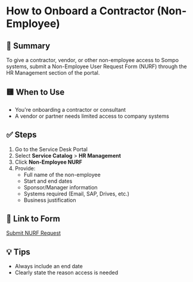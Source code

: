 # How to Onboard a Contractor (Non-Employee)

## 🧾 Summary
To give a contractor, vendor, or other non-employee access to Sompo systems, submit a Non-Employee User Request Form (NURF) through the HR Management section of the portal.

## 🟨 When to Use
- You're onboarding a contractor or consultant
- A vendor or partner needs limited access to company systems

## ✅ Steps
1. Go to the Service Desk Portal
2. Select **Service Catalog** > **HR Management**
3. Click **Non-Employee NURF**
4. Provide:
   - Full name of the non-employee
   - Start and end dates
   - Sponsor/Manager information
   - Systems required (Email, SAP, Drives, etc.)
   - Business justification

## 🔗 Link to Form
[Submit NURF Request](https://sompo-intl-sd.freshservice.com/support/catalog/items/770)

## 💡 Tips
- Always include an end date
- Clearly state the reason access is needed
